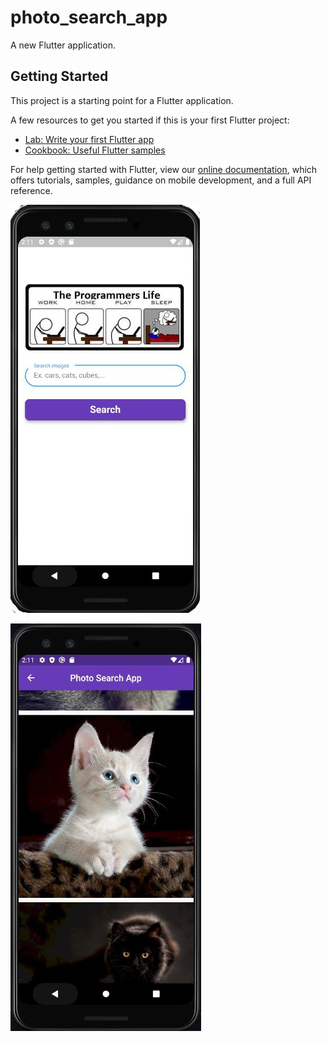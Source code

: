# photo_search_app

A new Flutter application.

## Getting Started

This project is a starting point for a Flutter application.

A few resources to get you started if this is your first Flutter project:

- [Lab: Write your first Flutter app](https://flutter.dev/docs/get-started/codelab)
- [Cookbook: Useful Flutter samples](https://flutter.dev/docs/cookbook)

For help getting started with Flutter, view our
[online documentation](https://flutter.dev/docs), which offers tutorials,
samples, guidance on mobile development, and a full API reference.

![Screenshot 1](https://github.com/naim0167/Photo-Search-App/blob/master/images/01.JPG)

![Screenshot 2](https://github.com/naim0167/Photo-Search-App/blob/master/images/02.JPG)
